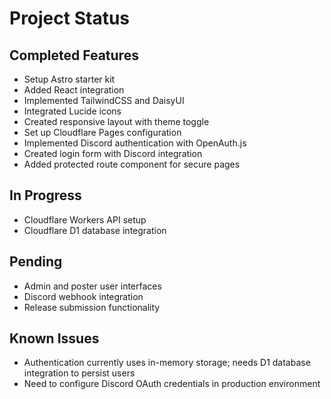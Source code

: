 # Project Status

## Completed Features

- Setup Astro starter kit
- Added React integration
- Implemented TailwindCSS and DaisyUI
- Integrated Lucide icons
- Created responsive layout with theme toggle
- Set up Cloudflare Pages configuration
- Implemented Discord authentication with OpenAuth.js
- Created login form with Discord integration
- Added protected route component for secure pages

## In Progress

- Cloudflare Workers API setup
- Cloudflare D1 database integration

## Pending

- Admin and poster user interfaces
- Discord webhook integration
- Release submission functionality

## Known Issues

- Authentication currently uses in-memory storage; needs D1 database integration to persist users
- Need to configure Discord OAuth credentials in production environment
